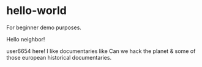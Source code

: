 # hello-world
For beginner demo purposes.

Hello neighbor!

user6654 here! I like documentaries like Can we hack the planet & some of those european historical documentaries.
